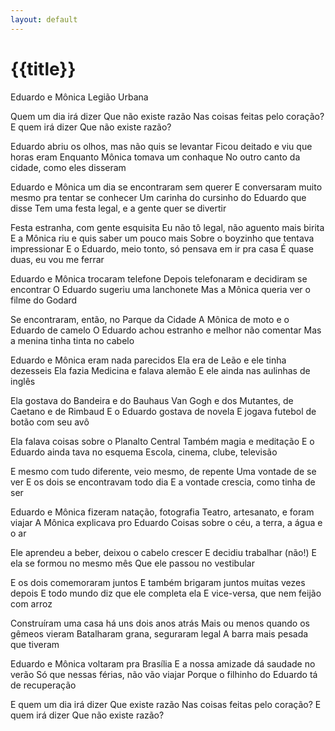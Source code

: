 ```yaml
---
layout: default 
---
```


# {{title}} 

Eduardo e Mônica
Legião Urbana

Quem um dia irá dizer
Que não existe razão
Nas coisas feitas pelo coração?
E quem irá dizer
Que não existe razão?

Eduardo abriu os olhos, mas não quis se levantar
Ficou deitado e viu que horas eram
Enquanto Mônica tomava um conhaque
No outro canto da cidade, como eles disseram

Eduardo e Mônica um dia se encontraram sem querer
E conversaram muito mesmo pra tentar se conhecer
Um carinha do cursinho do Eduardo que disse
Tem uma festa legal, e a gente quer se divertir

Festa estranha, com gente esquisita
Eu não tô legal, não aguento mais birita
E a Mônica riu e quis saber um pouco mais
Sobre o boyzinho que tentava impressionar
E o Eduardo, meio tonto, só pensava em ir pra casa
É quase duas, eu vou me ferrar

Eduardo e Mônica trocaram telefone
Depois telefonaram e decidiram se encontrar
O Eduardo sugeriu uma lanchonete
Mas a Mônica queria ver o filme do Godard

Se encontraram, então, no Parque da Cidade
A Mônica de moto e o Eduardo de camelo
O Eduardo achou estranho e melhor não comentar
Mas a menina tinha tinta no cabelo

Eduardo e Mônica eram nada parecidos
Ela era de Leão e ele tinha dezesseis
Ela fazia Medicina e falava alemão
E ele ainda nas aulinhas de inglês

Ela gostava do Bandeira e do Bauhaus
Van Gogh e dos Mutantes, de Caetano e de Rimbaud
E o Eduardo gostava de novela
E jogava futebol de botão com seu avô

Ela falava coisas sobre o Planalto Central
Também magia e meditação
E o Eduardo ainda tava no esquema
Escola, cinema, clube, televisão

E mesmo com tudo diferente, veio mesmo, de repente
Uma vontade de se ver
E os dois se encontravam todo dia
E a vontade crescia, como tinha de ser

Eduardo e Mônica fizeram natação, fotografia
Teatro, artesanato, e foram viajar
A Mônica explicava pro Eduardo
Coisas sobre o céu, a terra, a água e o ar

Ele aprendeu a beber, deixou o cabelo crescer
E decidiu trabalhar (não!)
E ela se formou no mesmo mês
Que ele passou no vestibular

E os dois comemoraram juntos
E também brigaram juntos muitas vezes depois
E todo mundo diz que ele completa ela
E vice-versa, que nem feijão com arroz

Construíram uma casa há uns dois anos atrás
Mais ou menos quando os gêmeos vieram
Batalharam grana, seguraram legal
A barra mais pesada que tiveram

Eduardo e Mônica voltaram pra Brasília
E a nossa amizade dá saudade no verão
Só que nessas férias, não vão viajar
Porque o filhinho do Eduardo tá de recuperação

E quem um dia irá dizer
Que existe razão
Nas coisas feitas pelo coração?
E quem irá dizer
Que não existe razão?
